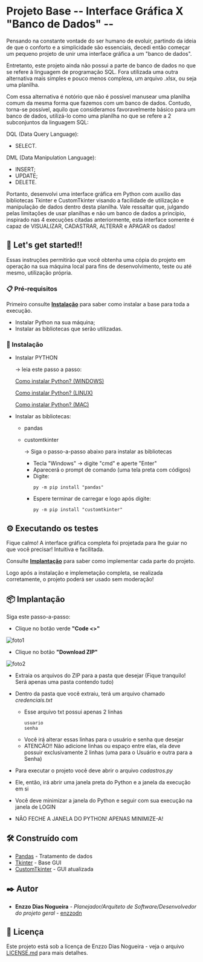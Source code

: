 # Projeto Base -- Interface Gráfica X "Banco de Dados" --

Pensando na constante vontade do ser humano de evoluir, partindo da ideia de que o conforto e a simplicidade são essenciais, decedi então começar um pequeno projeto de unir uma interface gráfica a um "banco de dados".

Entretanto, este projeto ainda não possui a parte de banco de dados no que se refere à linguagem de programação SQL. Fora utilizada uma outra alternativa mais simples e pouco menos complexa, um arquivo .xlsx, ou seja uma planilha.

Com essa alternativa é notório que não é possível manusear uma planilha comum da mesma forma que fazemos com um banco de dados. Contudo, torna-se possível, aquilo que consideramos favoravelmente básico para um banco de dados, utilizá-lo como uma planilha no que se refere a 2 subconjuntos da linguagem SQL:
  
  DQL (Data Query Language):
  * SELECT.

  DML (Data Manipulation Language):
  * INSERT;
  * UPDATE;
  * DELETE.

Portanto, desenvolvi uma interface gráfica em Python com auxílio das bibliotecas Tkinter e CustomTkinter visando a facilidade de utilização e manipulação de dados dentro desta planilha.
Vale ressaltar que, julgando pelas limitações de usar planilhas e não um banco de dados a princípio, inspirado nas 4 execuções citadas anteriormente, esta interface somente é capaz de VISUALIZAR, CADASTRAR, ALTERAR e APAGAR os dados!


## 🚀 Let's get started!!

Essas instruções permitirão que você obtenha uma cópia do projeto em operação na sua máquina local para fins de desenvolvimento, teste ou até mesmo, utilização própria.

### 📋 Pré-requisitos
Primeiro consulte **[Instalação](#-Instala%C3%A7%C3%A3o)** para saber como instalar a base para toda a execução.

* Instalar Python na sua máquina;
* Instalar as bibliotecas que serão utilizadas.

### 🔧 Instalação

- Instalar PYTHON

  -> leia este passo a passo:

    [Como instalar Python? (WINDOWS)](https://python.org.br/instalacao-windows/)

    [Como instalar Python? (LINUX)](https://python.org.br/instalacao-linux/)

    [Como instalar Python? (MAC)](https://python.org.br/instalacao-mac/)

- Instalar as bibliotecas:
  - pandas
  - customtkinter

    -> Siga o passo-a-passo abaixo para instalar as bibliotecas

    - Tecla "Windows" -> digite "cmd" e aperte "Enter"
    - Aparecerá o prompt de comando (uma tela preta com códigos)
    - Digite:
      ```
      py -m pip install "pandas"
      ```
    - Espere terminar de carregar e logo após digite:
      ```
      py -m pip install "customtkinter"
      ```

## ⚙️ Executando os testes

Fique calmo! A interface gráfica completa foi projetada para lhe guiar no que você precisar! Intuitiva e facilitada.

Consulte **[Implantação](#-implanta%C3%A7%C3%A3o)** para saber como implementar cada parte do projeto.

Logo após a instalação e implemetação completa, se realizada corretamente, o projeto poderá ser usado sem moderação!

## 📦 Implantação

Siga este passo-a-passo:

* Clique no botão verde **"Code <>"**

![foto1](https://github.com/user-attachments/assets/97e5b7ff-cdc3-4068-ad45-3e9d6dc2d015)

* Clique no botão **"Download ZIP"**

![foto2](https://github.com/user-attachments/assets/3fc5ab53-0978-4f4d-bb47-84bf33072ed8)

* Extraia os arquivos do ZIP para a pasta que desejar (Fique tranquilo! Será apenas uma pasta contendo tudo)
* Dentro da pasta que você extraiu, terá um arquivo chamado *credenciais.txt*
  - Esse arquivo txt possui apenas 2 linhas
      ```
      usuario
      senha
      ```
  - Você irá alterar essas linhas para o usuário e senha que desejar
  - ATENCÃO!! Não adicione linhas ou espaço entre elas, ela deve possuir exclusivamente 2 linhas (uma para o Usuário e outra para a Senha)

* Para executar o projeto você deve abrir o arquivo *cadastros.py*
* Ele, então, irá abrir uma janela preta do Python e a janela da execução em si
* Você deve minimizar a janela do Python e seguir com sua execução na janela de LOGIN
* NÃO FECHE A JANELA DO PYTHON! APENAS MINIMIZE-A!

## 🛠️ Construído com

* [Pandas](https://pandas.pydata.org/docs/) - Tratamento de dados
* [Tkinter](https://docs.python.org/3/library/tkinter.html) - Base GUI
* [CustomTkinter](https://customtkinter.tomschimansky.com/) - GUI atualizada

## ✒️ Autor

* **Enzzo Dias Nogueira** - *Planejador/Arquiteto de Software/Desenvolvedor do projeto geral* - [enzzodn](https://github.com/enzzodn)

## 📄 Licença

Este projeto está sob a licença de Enzzo Dias Nogueira - veja o arquivo [LICENSE.md](https://github.com/enzzodn/cadastro_clientes/blob/main/LICENSE.md) para mais detalhes.
